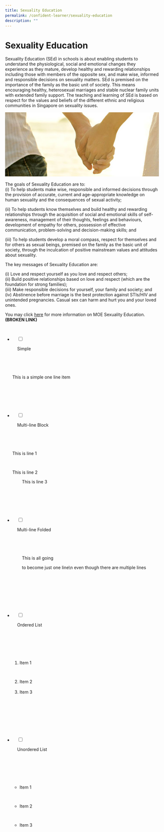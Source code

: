 ```yaml
---
title: Sexuality Education
permalink: /confident-learner/sexuality-education
description: ""
---
```

Sexuality Education
===================

Sexuality Education (SEd) in schools is about enabling students to understand the physiological, social and emotional changes they experience as they mature, develop healthy and rewarding relationships including those with members of the opposite sex, and make wise, informed and responsible decisions on sexuality matters. SEd is premised on the importance of the family as the basic unit of society. This means encouraging healthy, heterosexual marriages and stable nuclear family units with extended family support. The teaching and learning of SEd is based on respect for the values and beliefs of the different ethnic and religious communities in Singapore on sexuality issues.



![](/images/banner_sexualityeducation.jpg)



The goals of Sexuality Education are to:  
(i) To help students make wise, responsible and informed decisions through the provision of accurate, current and age-appropriate knowledge on human sexuality and the consequences of sexual activity;  
  
(ii) To help students know themselves and build healthy and rewarding relationships through the acquisition of social and emotional skills of self-awareness, management of their thoughts, feelings and behaviours, development of empathy for others, possession of effective communication, problem-solving and decision-making skills; and  
  
(iii) To help students develop a moral compass, respect for themselves and for others as sexual beings, premised on the family as the basic unit of society, through the inculcation of positive mainstream values and attitudes about sexuality. 

  

The key messages of Sexuality Education are:

(i) Love and respect yourself as you love and respect others;<br>
(ii) Build positive relationships based on love and respect (which are the foundation for strong families);<br>
(iii) Make responsible decisions for yourself, your family and society; and<br>
(iv) Abstinence before marriage is the best protection against STIs/HIV and unintended pregnancies. Casual sex can harm and hurt you and your loved ones.

  

You may click [here](https://www.moe.gov.sg/education/programmes/social-and-emotional-learning/sexuality-education) for more information on MOE Sexuality Education. **(BROKEN LINK)**






<ul class="jekyllcodex_accordion">

  <li>

    <input type="checkbox" id="accordion1">

    <label for="accordion1">Simple</label>

    <div>

      <p>This is a simple one line item</p>

    </div>

</li>  

  <li>

    <input type="checkbox" id="accordion2">

    <label for="accordion2">Multi-line Block</label>

    <div>

      <p>This is line 1</p>

      <p>This is line 2<br>

        This is line 3</p>

    </div>

  </li>

  <li>

    <input type="checkbox" id="accordion3">

    <label for="accordion3">Multi-line Folded</label>

    <div>

      <p>

        This is all going

        to become just one line\\n even though there are multiple lines

      </p>

    </div>

  </li>

  <li>

    <input type="checkbox" id="accordion4">

    <label for="accordion4">Ordered List</label>

    <div>

      <ol>

        <li>Item 1</li>

        <li>Item 2</li>        <li>Item 3</li>

      </ol>

    </div>

  </li>

  <li>

    <input type="checkbox" id="accordion5">

    <label for="accordion5">Unordered List</label>

    <div>

      <ul>

        <li>Item 1</li>

        <li>Item 2</li>

        <li>Item 3</li>

      </ul>

    </div>

  </li>

</ul>

